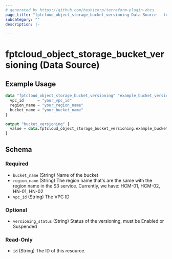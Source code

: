```yaml
---
# generated by https://github.com/hashicorp/terraform-plugin-docs
page_title: "fptcloud_object_storage_bucket_versioning Data Source - terraform-provider-fptcloud"
subcategory: ""
description: |-
  
---
```


# fptcloud_object_storage_bucket_versioning (Data Source)



## Example Usage

```terraform
data "fptcloud_object_storage_bucket_versioning" "example_bucket_versioning" {
  vpc_id      = "your_vpc_id"
  region_name = "your_region_name"
  bucket_name = "your_bucket_name"
}

output "bucket_versioning" {
  value = data.fptcloud_object_storage_bucket_versioning.example_bucket_versioning
}
```

<!-- schema generated by tfplugindocs -->
## Schema

### Required

- `bucket_name` (String) Name of the bucket
- `region_name` (String) The region name that's are the same with the region name in the S3 service. Currently, we have: HCM-01, HCM-02, HN-01, HN-02
- `vpc_id` (String) The VPC ID

### Optional

- `versioning_status` (String) Status of the versioning, must be Enabled or Suspended

### Read-Only

- `id` (String) The ID of this resource.
